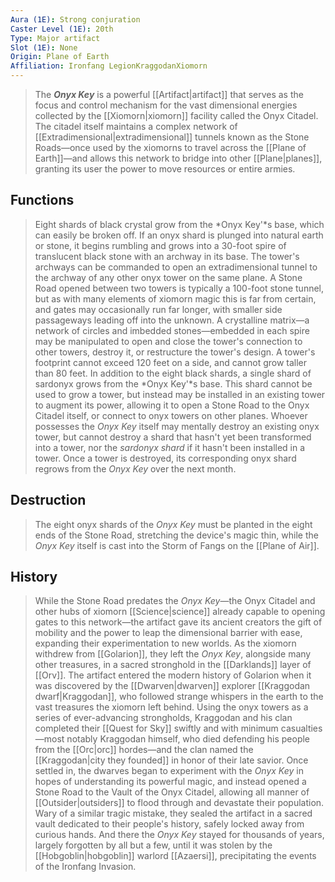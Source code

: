 ```yaml
---
Aura (1E): Strong conjuration
Caster Level (1E): 20th
Type: Major artifact
Slot (1E): None
Origin: Plane of Earth
Affiliation: Ironfang LegionKraggodanXiomorn
---
```


> The ***Onyx Key*** is a powerful [[Artifact|artifact]] that serves as the focus and control mechanism for the vast dimensional energies collected by the [[Xiomorn|xiomorn]] facility called the Onyx Citadel. The citadel itself maintains a complex network of [[Extradimensional|extradimensional]] tunnels known as the Stone Roads—once used by the xiomorns to travel across the [[Plane of Earth]]—and allows this network to bridge into other [[Plane|planes]], granting its user the power to move resources or entire armies.



## Functions

> Eight shards of black crystal grow from the *Onyx Key'*s base, which can easily be broken off. If an onyx shard is plunged into natural earth or stone, it begins rumbling and grows into a 30-foot spire of translucent black stone with an archway in its base. The tower's archways can be commanded to open an extradimensional tunnel to the archway of any other onyx tower on the same plane. A Stone Road opened between two towers is typically a 100-foot stone tunnel, but as with many elements of xiomorn magic this is far from certain, and gates may occasionally run far longer, with smaller side passageways leading off into the unknown.
> A crystalline matrix—a network of circles and imbedded stones—embedded in each spire may be manipulated to open and close the tower's connection to other towers, destroy it, or restructure the tower's design. A tower's footprint cannot exceed 120 feet on a side, and cannot grow taller than 80 feet.
> In addition to the eight black shards, a single shard of sardonyx grows from the *Onyx Key'*s base. This shard cannot be used to grow a tower, but instead may be installed in an existing tower to augment its power, allowing it to open a Stone Road to the Onyx Citadel itself, or connect to onyx towers on other planes.
> Whoever possesses the *Onyx Key* itself may mentally destroy an existing onyx tower, but cannot destroy a shard that hasn't yet been transformed into a tower, nor the *sardonyx shard* if it hasn't been installed in a tower. Once a tower is destroyed, its corresponding onyx shard regrows from the *Onyx Key* over the next month.


## Destruction

> The eight onyx shards of the *Onyx Key* must be planted in the eight ends of the Stone Road, stretching the device's magic thin, while the *Onyx Key* itself is cast into the Storm of Fangs on the [[Plane of Air]].


## History

> While the Stone Road predates the *Onyx Key*—the Onyx Citadel and other hubs of xiomorn [[Science|science]] already capable to opening gates to this network—the artifact gave its ancient creators the gift of mobility and the power to leap the dimensional barrier with ease, expanding their experimentation to new worlds. As the xiomorn withdrew from [[Golarion]], they left the *Onyx Key*, alongside many other treasures, in a sacred stronghold in the [[Darklands]] layer of [[Orv]].
> The artifact entered the modern history of Golarion when it was discovered by the [[Dwarven|dwarven]] explorer [[Kraggodan dwarf|Kraggodan]], who followed strange whispers in the earth to the vast treasures the xiomorn left behind. Using the onyx towers as a series of ever-advancing strongholds, Kraggodan and his clan completed their [[Quest for Sky]] swiftly and with minimum casualties—most notably Kraggodan himself, who died defending his people from the [[Orc|orc]] hordes—and the clan named the [[Kraggodan|city they founded]] in honor of their late savior. Once settled in, the dwarves began to experiment with the *Onyx Key* in hopes of understanding its powerful magic, and instead opened a Stone Road to the Vault of the Onyx Citadel, allowing all manner of [[Outsider|outsiders]] to flood through and devastate their population. Wary of a similar tragic mistake, they sealed the artifact in a sacred vault dedicated to their people's history, safely locked away from curious hands.
> And there the *Onyx Key* stayed for thousands of years, largely forgotten by all but a few, until it was stolen by the [[Hobgoblin|hobgoblin]] warlord [[Azaersi]], precipitating the events of the Ironfang Invasion.







